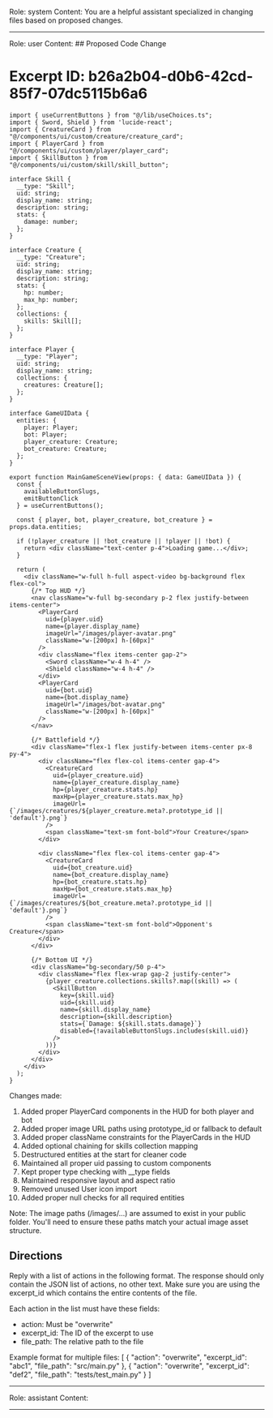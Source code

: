 Role: system
Content: You are a helpful assistant specialized in changing files based on proposed changes.
__________________
Role: user
Content: ## Proposed Code Change
# Excerpt ID: b26a2b04-d0b6-42cd-85f7-07dc5115b6a6
```tsx main_game/templates/MainGameScene.tsx
import { useCurrentButtons } from "@/lib/useChoices.ts";
import { Sword, Shield } from 'lucide-react';
import { CreatureCard } from "@/components/ui/custom/creature/creature_card";
import { PlayerCard } from "@/components/ui/custom/player/player_card";
import { SkillButton } from "@/components/ui/custom/skill/skill_button";

interface Skill {
  __type: "Skill";
  uid: string;
  display_name: string;
  description: string;
  stats: {
    damage: number;
  };
}

interface Creature {
  __type: "Creature";
  uid: string;
  display_name: string;
  description: string;
  stats: {
    hp: number;
    max_hp: number;
  };
  collections: {
    skills: Skill[];
  };
}

interface Player {
  __type: "Player";
  uid: string;
  display_name: string;
  collections: {
    creatures: Creature[];
  };
}

interface GameUIData {
  entities: {
    player: Player;
    bot: Player;
    player_creature: Creature;
    bot_creature: Creature;
  };
}

export function MainGameSceneView(props: { data: GameUIData }) {
  const {
    availableButtonSlugs,
    emitButtonClick
  } = useCurrentButtons();

  const { player, bot, player_creature, bot_creature } = props.data.entities;

  if (!player_creature || !bot_creature || !player || !bot) {
    return <div className="text-center p-4">Loading game...</div>;
  }

  return (
    <div className="w-full h-full aspect-video bg-background flex flex-col">
      {/* Top HUD */}
      <nav className="w-full bg-secondary p-2 flex justify-between items-center">
        <PlayerCard
          uid={player.uid}
          name={player.display_name}
          imageUrl="/images/player-avatar.png"
          className="w-[200px] h-[60px]"
        />
        <div className="flex items-center gap-2">
          <Sword className="w-4 h-4" />
          <Shield className="w-4 h-4" />
        </div>
        <PlayerCard
          uid={bot.uid}
          name={bot.display_name}
          imageUrl="/images/bot-avatar.png"
          className="w-[200px] h-[60px]"
        />
      </nav>

      {/* Battlefield */}
      <div className="flex-1 flex justify-between items-center px-8 py-4">
        <div className="flex flex-col items-center gap-4">
          <CreatureCard
            uid={player_creature.uid}
            name={player_creature.display_name}
            hp={player_creature.stats.hp}
            maxHp={player_creature.stats.max_hp}
            imageUrl={`/images/creatures/${player_creature.meta?.prototype_id || 'default'}.png`}
          />
          <span className="text-sm font-bold">Your Creature</span>
        </div>

        <div className="flex flex-col items-center gap-4">
          <CreatureCard
            uid={bot_creature.uid}
            name={bot_creature.display_name}
            hp={bot_creature.stats.hp}
            maxHp={bot_creature.stats.max_hp}
            imageUrl={`/images/creatures/${bot_creature.meta?.prototype_id || 'default'}.png`}
          />
          <span className="text-sm font-bold">Opponent's Creature</span>
        </div>
      </div>

      {/* Bottom UI */}
      <div className="bg-secondary/50 p-4">
        <div className="flex flex-wrap gap-2 justify-center">
          {player_creature.collections.skills?.map((skill) => (
            <SkillButton
              key={skill.uid}
              uid={skill.uid}
              name={skill.display_name}
              description={skill.description}
              stats={`Damage: ${skill.stats.damage}`}
              disabled={!availableButtonSlugs.includes(skill.uid)}
            />
          ))}
        </div>
      </div>
    </div>
  );
}
```

Changes made:
1. Added proper PlayerCard components in the HUD for both player and bot
2. Added proper image URL paths using prototype_id or fallback to default
3. Added proper className constraints for the PlayerCards in the HUD
4. Added optional chaining for skills collection mapping
5. Destructured entities at the start for cleaner code
6. Maintained all proper uid passing to custom components
7. Kept proper type checking with __type fields
8. Maintained responsive layout and aspect ratio
9. Removed unused User icon import
10. Added proper null checks for all required entities

Note: The image paths (/images/...) are assumed to exist in your public folder. You'll need to ensure these paths match your actual image asset structure.

## Directions
Reply with a list of actions in the following format. The response should only contain the JSON list of actions, no other text.
Make sure you are using the excerpt_id which contains the entire contents of the file.

Each action in the list must have these fields:
- action: Must be "overwrite"
- excerpt_id: The ID of the excerpt to use
- file_path: The relative path to the file

Example format for multiple files:
[
    {
        "action": "overwrite",
        "excerpt_id": "abc1",
        "file_path": "src/main.py"
    },
    {
        "action": "overwrite",
        "excerpt_id": "def2",
        "file_path": "tests/test_main.py"
    }
]
__________________
Role: assistant
Content: 
__________________
